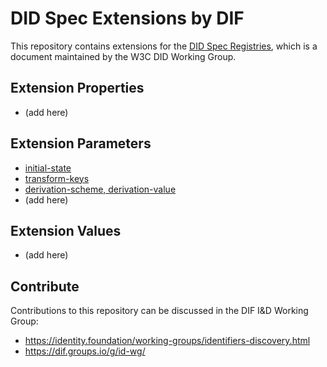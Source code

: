 # DID Spec Extensions by DIF

This repository contains extensions for the [DID Spec Registries](https://w3c.github.io/did-spec-registries/),
which is a document maintained by the W3C DID Working Group.

## Extension Properties

 * (add here)

## Extension Parameters

 * [initial-state](parameters/initial-state.md)
 * [transform-keys](parameters/transform-keys.md)
 * [derivation-scheme, derivation-value](parameters/derivation-scheme-derivation-value.md)
 * (add here)

## Extension Values

 * (add here)

## Contribute

Contributions to this repository can be discussed in the DIF I&D Working Group:

 * https://identity.foundation/working-groups/identifiers-discovery.html
 * https://dif.groups.io/g/id-wg/

